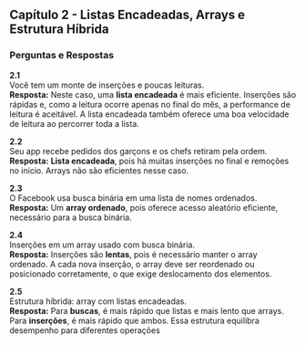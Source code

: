 ## Capítulo 2 - Listas Encadeadas, Arrays e Estrutura Híbrida

### Perguntas e Respostas

**2.1**  
Você tem um monte de inserções e poucas leituras.  
**Resposta:** Neste caso, uma **lista encadeada** é mais eficiente. Inserções são rápidas e, como a leitura ocorre apenas no final do mês, a performance de leitura é aceitável. A lista encadeada também oferece uma boa velocidade de leitura ao percorrer toda a lista.

**2.2**  
Seu app recebe pedidos dos garçons e os chefs retiram pela ordem.  
**Resposta:** **Lista encadeada**, pois há muitas inserções no final e remoções no início. Arrays não são eficientes nesse caso.

**2.3**  
O Facebook usa busca binária em uma lista de nomes ordenados.  
**Resposta:** Um **array ordenado**, pois oferece acesso aleatório eficiente, necessário para a busca binária.

**2.4**  
Inserções em um array usado com busca binária.  
**Resposta:** Inserções são **lentas**, pois é necessário manter o array ordenado. A cada nova inserção, o array deve ser reordenado ou posicionado corretamente, o que exige deslocamento dos elementos.

**2.5**  
Estrutura híbrida: array com listas encadeadas.  
**Resposta:** Para **buscas**, é mais rápido que listas e mais lento que arrays. Para **inserções**, é mais rápido que ambos. Essa estrutura equilibra desempenho para diferentes operações